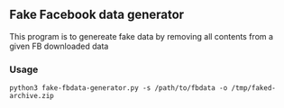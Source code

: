 
## Fake Facebook data generator

This program is to genereate fake data by removing all contents from a given FB downloaded data

### Usage

```shell
python3 fake-fbdata-generator.py -s /path/to/fbdata -o /tmp/faked-archive.zip
```
